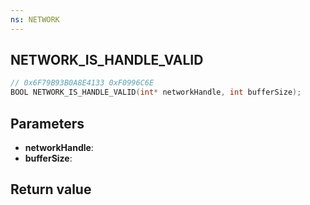 ```yaml
---
ns: NETWORK
---
```

## NETWORK_IS_HANDLE_VALID

```c
// 0x6F79B93B0A8E4133 0xF0996C6E
BOOL NETWORK_IS_HANDLE_VALID(int* networkHandle, int bufferSize);
```


## Parameters
* **networkHandle**: 
* **bufferSize**: 

## Return value
